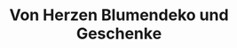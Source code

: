 ---
title: "Von Herzen Blumendeko und Geschenke"
url: /bad-frankenhausen-kyffhaeuser/von-herzen-blumendeko-und-geschenke/
shop: Blumen
---
